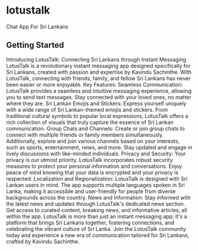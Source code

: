 # lotustalk

Chat App For Sri Lankans

## Getting Started

Introducing LotusTalk: Connecting Sri Lankans through Instant Messaging
LotusTalk is a revolutionary instant messaging app designed specifically for Sri Lankans, created with passion and expertise by Kavindu Sachinthe. With LotusTalk, connecting with friends, family, and fellow Sri Lankans has never been easier or more enjoyable.
Key Features:
Seamless Communication: LotusTalk provides a seamless and intuitive messaging experience, allowing you to send text messages. Stay connected with your loved ones, no matter where they are.
Sri Lankan Emojis and Stickers: Express yourself uniquely with a wide range of Sri Lankan-themed emojis and stickers. From traditional cultural symbols to popular local expressions, LotusTalk offers a rich collection of visuals that truly capture the essence of Sri Lankan communication.
Group Chats and Channels: Create or join group chats to connect with multiple friends or family members simultaneously. Additionally, explore and join various channels based on your interests, such as sports, entertainment, news, and more. Stay updated and engage in lively discussions with like-minded individuals.
Privacy and Security: Your privacy is our utmost priority. LotusTalk incorporates robust security measures to protect your personal information and conversations. Enjoy peace of mind knowing that your data is encrypted and your privacy is respected.
Localization and Regionalization: LotusTalk is designed with Sri Lankan users in mind. The app supports multiple languages spoken in Sri Lanka, making it accessible and user-friendly for people from diverse backgrounds across the country.
News and Information: Stay informed with the latest news and updates through LotusTalk's dedicated news section. Get access to curated content, breaking news, and informative articles, all within the app.
LotusTalk is more than just an instant messaging app; it's a platform that brings Sri Lankans together, fostering connections, and celebrating the vibrant culture of Sri Lanka. Join the LotusTalk community today and experience a new era of communication tailored for Sri Lankans, crafted by Kavindu Sachinthe.

